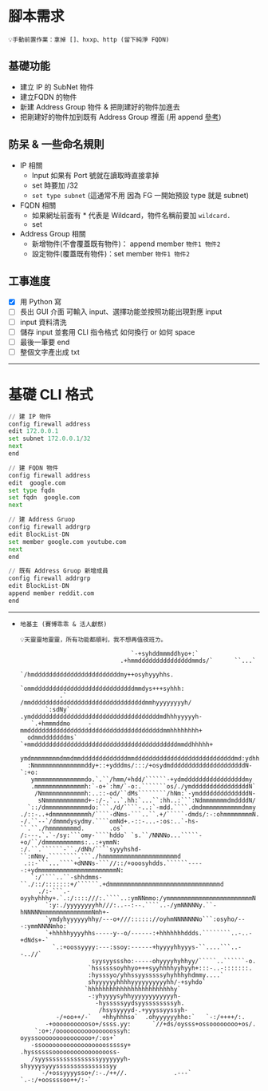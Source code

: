 # 腳本需求

<aside>

    💡手動前置作業：拿掉 []、hxxp、http (留下純淨 FQDN)

</aside>

## 基礎功能

- 建立 IP 的 SubNet 物件
- 建立FQDN 的物件
- 新建 Address Group 物件 & 把剛建好的物件加進去
- 把剛建好的物件加到既有  Address Group 裡面 (用 append [參考](https://community.fortinet.com/t5/Support-Forum/How-to-append-an-address-to-an-address-group-without-replacing/m-p/204033))

## 防呆 & 一些命名規則

- IP 相關
    - Input 如果有 Port 號就在讀取時直接拿掉
    - set 時要加 /32
    - `set type subnet` (這通常不用 因為 FG 一開始預設 type 就是 subnet)
- FQDN 相關
    - 如果網址前面有 * 代表是 Wildcard，物件名稱前要加 `wildcard.`
    - set
- Address Group 相關
    - 新增物件(不會覆蓋既有物件)： append member `物件1 物件2`
    - 設定物件(覆蓋既有物件)：set  member `物件1 物件2`

## 工事進度

- [x]  用 Python 寫
- [ ]  長出 GUI 介面 可輸入 input、選擇功能並按照功能出現對應 input
- [ ]  input 資料清洗
- [ ]  儲存 input 並套用 CLI 指令格式 如何換行 or 如何 space
- [ ]  最後一筆要 end
- [ ]  整個文字產出成 txt

---

# 基礎 CLI 格式

```python
// 建 IP 物件
config firewall address
edit 172.0.0.1
set subnet 172.0.0.1/32
next
end

// 建 FQDN 物件
config firewall address
edit  google.com
set type fqdn
set fqdn  google.com
next

// 建 Address Gruop 
config firewall addrgrp
edit BlockList-DN
set member google.com youtube.com
next
end

// 既有 Address Gruop 新增成員
config firewall addrgrp
edit BlockList-DN
append member reddit.com
end
```

---

- `地基主 (賽博乖乖 & 活人獻祭)`
    
    <aside>
      
      💡天靈靈地靈靈，所有功能都順利，我不想再值夜班ㄌ。
  
    </aside>
    
    ```
                                   `-+syhddmmmddhyo+:`                              
                                .+hmmdddddddddddddddmmds/`      ``...`              
                             `/hmddddddddddddddddddddddddmy++osyhyyyhhs.            
                           `ommddddddddddddddddddddddddddddmmdys+++syhhh:           
               .`         /mmddddddddddddddddddddddddddddddddmmhyyyyyyyyh/          
           `:sdNy`      .ymddddddddddddddddddddddddddddddddddddmdhhhyyyyyh-         
       `.+hmmmddmo     -mmddddddddddddddddddddddddddddddddddddddmmhhhhhhhh+         
      odmmdddddddms` `+mmddddddddddddddddddddddddddddddddddddddddmmddhhhhh+         
      ymdmmmmmmmmdmmdmmdddddddddddddmmddddddddddddddddddddddddddddmd:ydhhd:         
      :Nmmmmmmmmmmmmmmddy+::+ydddms/:::/+osydmdddddddddddddddddddddN-`:+o:          
       ymmmmmmmmmmmmmmdo.`.``/hmm/+hdd/``````-+ydmdddddddddddddddddmy               
       .mmmmmmmmmmmmmmh:`-o+`:hm/`-o:.```````os/./ymddddddddddddddddN`              
        /Nmmmmmmmmmmmmh:..::-od/``dMs````````/hNm:`-ymddddddddddddddN-              
         sNmmmmmmmmmmmd+-:/-.`..`.hh:`...``:hh..:```:NdmmmmmmmdmddddN/              
      `::/dmmmmmmmmmmmmdo:```./d/````-..:`-mdd.````.dmdmmmmmmmmmmmdmmy              
    ./::-..+dmmmmmmmmmmh/````-dNms-```..``.+/`````-dmds/:-:ohmmmmmmmmN.             
    -/.``--`/dmmmdysydmy.````omNd+.-::-...-:os:..`-hs-``.``./hmmmmmmmmd.       .os` 
    /:---.`.`-/sy:```omy-````hddo` `s.``/NNNNo...`````-+o/``/dmmmmmmmmmms:..:+ymmN: 
    :/.``.``````-``./dNh/````syyyhshd-``:mNmy.````````.```./hmmmmmmmmmmmmmmmmmmmmmd 
     .::-```...````+dNNNs-```//::/+ooosyhdds.``````-----:+ydmmmmmmmmmmmmmmmmmmmmmmN:
       `:/````..``-shhdmms-``./::/:::::::+/``````.+dmmmmmmmmmmmmmmmmmmmmmmmmmmmmmmmd
         ./:-```.-oyyhyhhhy+.`.:/::::///:.````..:ymNNmmo:/ymmmmmmmmmmmmmmmmmmmmmmmmN
           `:y:./yyyyyyyyhh///:..--:--.````..-/ymNNNNNy.``-hNNNNNmmmmmmmmmmmmmmNmh+-
           `ymdyhyyyyyyhhy/---o+///:::::://oyhmNNNNNNNo```:osyho/---:ymmNNNNmho:`   
           `+hhhhhyyyyhhs-----y--o/------:+hhhhhhhddds.````````..-..-+dNds+-`       
             `.:+oossyyyy:---:ssoy:------+hyyyyhhyyys-``....```..--..//`            
                        syysyysssho:-----ohyyyyhyhhyy/`````..``````-o.              
                       `hssssssoyhhyo+++syyhhhhyyhyyh+:::-..-:::::::.               
                       :hysssyo/yhhssyysssssyhyhhhyhdmmy....`                       
                       shyyyyyyhhhhyyyyyyyyyyhh/-+syhdo`                            
                      `hhhhhhhhhhhhhhhhhhhhhhhhy`                                   
                       -:yhyyyysyhhyyyyyyyyyyyyh-                                   
                         -hysssssyydsyyssssssssyh.                                  
                          /hsysyyyyd-.+yyyssyyssyh-                                 
              -/+oo++/-`   +hhyhhhso`  .ohyyyyyyhho:`   `-:/++++/:.                 
           -+ooooooooooso+/ssss.yy:      `//+ds/oysss+ossoooooooo+os/.              
        `:o+:/oooooooooooooooossyh:          oyyssooooooooooooooo+/:os+`            
       -ssoooooooooooooooooosssssy+          .hyssssssooooooooooooooooss-           
       /syysssssssssssssssyyyyyyyh-           shyyyysyyysssssssssssssssyy           
         `-/+ossyyyysso+/:-./++//.             .---` `.-:/+oossssoo++/:-`           
    ```
